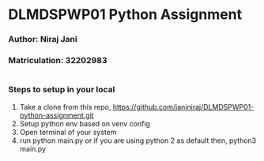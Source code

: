 # DLMDSPWP01 Python Assignment
### Author: Niraj Jani
### Matriculation: 32202983
#
### Steps to setup in your local
1. Take a clone from this repo, https://github.com/janiniraj/DLMDSPWP01-python-assignment.git
2. Setup python env based on venv config
3. Open terminal of your system
4. run python main.py or if you are using python 2 as default then, python3 main.py
